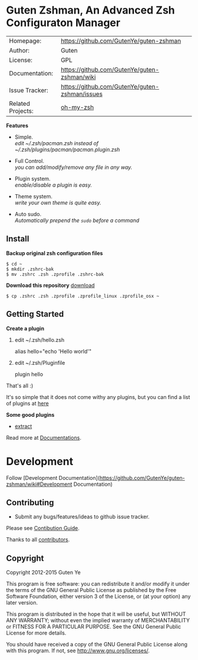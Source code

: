 Guten Zshman, An Advanced Zsh Configuraton Manager
======================================

|                |                                       |
|----------------|---------------------------------------|
| Homepage:      | https://github.com/GutenYe/guten-zshman        |
| Author:	       | Guten                                 |
| License:       | GPL    |
| Documentation: | https://github.com/GutenYe/guten-zshman/wiki   |
| Issue Tracker: | https://github.com/GutenYe/guten-zshman/issues |
| Related Projects: | [oh-my-zsh](https://github.com/robbyrussell/oh-my-zsh) |

**Features**

- Simple. <br>
  *edit ~/.zsh/pacman.zsh instead of ~/.zsh/plugins/pacman/pacman.plugin.zsh*

- Full Control. <br>
  *you can add/modify/remove any file in any way.*

- Plugin system. <br>
  *enable/disable a plugin is easy.*

- Theme system. <br>
  *write your own theme is quite easy.*

- Auto sudo. <br>
  *Automatically prepend the `sudo` before a command*

Install
-------

**Backup original zsh configuration files**

	$ cd ~
	$ mkdir .zshrc-bak
	$ mv .zshrc .zsh .zprofile .zshrc-bak

**Download this repository** [download](https://github.com/GutenYe/guten-zshman/zipball/master)

	$ cp .zshrc .zsh .zprofile .zprofile_linux .zprofile_osx ~

Getting Started
---------------

**Create a plugin**

1. edit ~/.zsh/hello.zsh

	alias hello="echo 'Hello world'"

2. edit ~/.zsh/Pluginfile

	plugin hello

That's all :)

It's so simple that it does not come withy any plugins, but you can find a list of plugins at [here](https://github.com/robbyrussell/oh-my-zsh/tree/master/plugins)

**Some good plugins**

- [extract](https://github.com/robbyrussell/oh-my-zsh/blob/master/plugins/extract/extract.plugin.zsh)

Read more at [Documentations](https://github.com/GutenYe/guten-zshman/wiki).

Development
===========

Follow [Development Documentation](https://github.com/GutenYe/guten-zshman/wiki#Development Documentation)

Contributing
------------

* Submit any bugs/features/ideas to github issue tracker.

Please see [Contibution Guide](https://github.com/GutenYe/guten-zshman/blob/master/CONTRIBUTING.md).

Thanks to all [contributors](https://github.com/GutenYe/guten-zshman/contributors).

Copyright
---------

Copyright 2012-2015 Guten Ye

This program is free software: you can redistribute it and/or modify
it under the terms of the GNU General Public License as published by
the Free Software Foundation, either version 3 of the License, or
(at your option) any later version.

This program is distributed in the hope that it will be useful,
but WITHOUT ANY WARRANTY; without even the implied warranty of
MERCHANTABILITY or FITNESS FOR A PARTICULAR PURPOSE.  See the
GNU General Public License for more details.

You should have received a copy of the GNU General Public License
along with this program.  If not, see <http://www.gnu.org/licenses/>.
